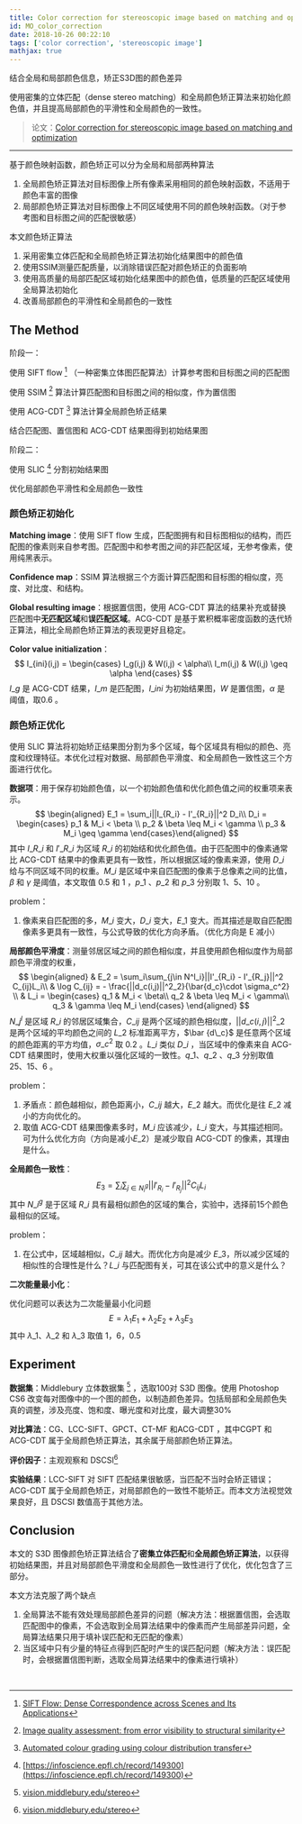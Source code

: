 ```yaml
---
title: Color correction for stereoscopic image based on matching and optimization
id: MO_color_correction
date: 2018-10-26 00:22:10
tags: ['color correction', 'stereoscopic image']
mathjax: true
---
```

结合全局和局部颜色信息，矫正S3D图的颜色差异

使用密集的立体匹配（dense stereo matching）和全局颜色矫正算法来初始化颜色值，并且提高局部颜色的平滑性和全局颜色的一致性。


<!-- more -->


> 论文：[Color correction for stereoscopic image based on matching and optimization](https://ieeexplore.ieee.org/abstract/document/8251900)



---


基于颜色映射函数，颜色矫正可以分为全局和局部两种算法

1. 全局颜色矫正算法对目标图像上所有像素采用相同的颜色映射函数，不适用于颜色丰富的图像	
2. 局部颜色矫正算法对目标图像上不同区域使用不同的颜色映射函数。（对于参考图和目标图之间的匹配很敏感）

本文颜色矫正算法

1. 采用密集立体匹配和全局颜色矫正算法初始化结果图中的颜色值
2. 使用SSIM测量匹配质量，以消除错误匹配对颜色矫正的负面影响
3. 使用高质量的局部匹配区域初始化结果图中的颜色值，低质量的匹配区域使用全局算法初始化
4. 改善局部颜色的平滑性和全局颜色的一致性



## The Method

阶段一：

使用 SIFT flow [^19] （一种密集立体图匹配算法）计算参考图和目标图之间的匹配图

使用 SSIM [^6] 算法计算匹配图和目标图之间的相似度，作为置信图

使用 ACG-CDT [^4] 算法计算全局颜色矫正结果

结合匹配图、置信图和 ACG-CDT 结果图得到初始结果图

阶段二：

使用 SLIC [^20] 分割初始结果图

优化局部颜色平滑性和全局颜色一致性

### 颜色矫正初始化

**Matching image**：使用 SIFT flow 生成，匹配图拥有和目标图相似的结构，而匹配图的像素则来自参考图。匹配图中和参考图之间的非匹配区域，无参考像素，使用纯黑表示。

**Confidence map**：SSIM 算法根据三个方面计算匹配图和目标图的相似度，亮度、对比度、和结构。

**Global resulting image**：根据置信图，使用 ACG-CDT 算法的结果补充或替换匹配图中**无匹配区域**和**误匹配区域**。ACG-CDT 是基于累积概率密度函数的迭代矫正算法，相比全局颜色矫正算法的表现更好且稳定。

**Color value initialization**：
$$
I_{ini}(i,j) = \begin{cases}
I_g(i,j) & W(i,j) < \alpha\\
I_m(i,j) & W(i,j) \geq \alpha
\end{cases}
$$
$I\_g$ 是 ACG-CDT 结果，$I\_m$ 是匹配图，$I\_{ini}$ 为初始结果图，$W$ 是置信图，$\alpha$ 是阈值，取0.6 。



### 颜色矫正优化

使用 SLIC 算法将初始矫正结果图分割为多个区域，每个区域具有相似的颜色、亮度和纹理特征。本优化过程对数据、局部颜色平滑度、和全局颜色一致性这三个方面进行优化。

**数据项**：用于保存初始颜色值，以一个初始颜色值和优化颜色值之间的权重项来表示。
$$
\begin{aligned}
E_1 = \sum_i||I_{R_i} - I'_{R_i}||^2 D_i\\
D_i = \begin{cases}
p_1 & M_i < \beta \\
p_2 & \beta \leq M_i < \gamma \\
p_3 & M_i \geq \gamma
\end{cases}\end{aligned}
$$
其中 $I\_{R\_i}$ 和 $I'\_{R\_i}$ 为区域 $R\_i$ 的初始结和优化颜色值。由于匹配图中的像素通常比 ACG-CDT 结果中的像素更具有一致性，所以根据区域的像素来源，使用 $D\_i$ 给与不同区域不同的权重。$M\_i$ 是区域中来自匹配图的像素于总像素之间的比值，$\beta$ 和 $\gamma$ 是阈值，本文取值 0.5 和 1 ，$p\_1$ 、$p\_2$ 和 $p\_3$ 分别取 1、5、10 。

problem：

1. 像素来自匹配图的多，$M\_i$ 变大，$D\_i$ 变大，$E\_1$ 变大。而其描述是取自匹配图像素多更具有一致性，与公式导致的优化方向矛盾。（优化方向是 E 减小）

**局部颜色平滑度**：测量邻居区域之间的颜色相似度，并且使用颜色相似度作为局部颜色平滑度的权重，
$$
\begin{aligned}
& E_2 = \sum_i\sum_{j\in N^l_i}||I'_{R_i} - I'_{R_j}||^2 C_{ij}L_i\\
& \log C_{ij} = - \frac{||d_c(i,j)||^2_2}{\bar{d_c}\cdot \sigma_c^2} \\
& L_i = \begin{cases}
q_1 & M_i < \beta\\
q_2 & \beta \leq M_i < \gamma\\
q_3 & \gamma \leq M_i
\end{cases}
\end{aligned}
$$
$N\_j^l$ 是区域 $R\_i$ 的邻居区域集合，$C\_{ij}$ 是两个区域的颜色相似度，$||d\_c(i,j)||^2\_2$ 是两个区域的平均颜色之间的 $L\_2$ 标准距离平方，$\bar {d\_c}$  是任意两个区域的颜色距离的平方均值，$\sigma\_c^2$ 取 0.2 。$L\_i$ 类似 $D\_i$ ，当区域中的像素来自 ACG-CDT 结果图时，使用大权重以强化区域的一致性。$q\_1$、$q\_2$ 、$q\_3$ 分别取值 25、15、6 。

problem：

1. 矛盾点：颜色越相似，颜色距离小，$C\_{ij}$ 越大，$E\_2$ 越大。而优化是往 $E\_2$ 减小的方向优化的。
2. 取值 ACG-CDT 结果图像素多时，$M\_i$ 应该减少，$L\_i$ 变大，与其描述相同。可为什么优化方向（方向是减小$E\_2$）是减少取自 ACG-CDT 的像素，其理由是什么。

**全局颜色一致性**：
$$
E_3 = \sum_i\sum_{j\in N_i^g} ||I'_{R_i} - I'_{R_j}||^2 C_{ij} L_i
$$
其中 $N\_i^g$ 是于区域 $R\_i$ 具有最相似颜色的区域的集合，实验中，选择前15个颜色最相似的区域。

problem：

1. 在公式中，区域越相似，$C\_{ij}$ 越大。而优化方向是减少 $E\_3$，所以减少区域的相似性的合理性是什么？$L\_i$ 与匹配图有关，可其在该公式中的意义是什么？

**二次能量最小化**：

优化问题可以表达为二次能量最小化问题
$$
E = \lambda_1 E_1 + \lambda_2 E_2 + \lambda_3 E_3
$$
其中 $\lambda\_1$、$\lambda\_2$ 和 $\lambda\_3$ 取值 1，6，0.5 



## Experiment 

**数据集**：Middlebury 立体数据集 [^21] ，选取100对 S3D 图像。使用 Photoshop CS6 改变每对图像中的一个图的颜色，以制造颜色差异。包括局部和全局颜色失真的调整，涉及亮度、饱和度、曝光度和对比度，最大调整30%

**对比算法**：CG、LCC-SIFT、GPCT、CT-MF 和ACG-CDT ，其中CGPT 和 ACG-CDT 属于全局颜色矫正算法，其余属于局部颜色矫正算法。

**评价因子**：主观观察和 DSCSI[^21]

**实验结果**：LCC-SIFT 对 SIFT 匹配结果很敏感，当匹配不当时会矫正错误；ACG-CDT 属于全局颜色矫正，对局部颜色的一致性不能矫正。而本文方法视觉效果良好，且 DSCSI 数值高于其他方法。



## Conclusion

本文的 S3D 图像颜色矫正算法结合了**密集立体匹配**和**全局颜色矫正算法**，以获得初始结果图，并且对局部颜色平滑度和全局颜色一致性进行了优化，优化包含了三部分。

本文方法克服了两个缺点

1. 全局算法不能有效处理局部颜色差异的问题（解决方法：根据置信图，会选取匹配图中的像素，不会选取到全局算法结果中的像素而产生局部差异问题，全局算法结果只用于填补误匹配和无匹配的像素）
2. 当区域中只有少量的特征点得到匹配时产生的误匹配问题（解决方法：误匹配时，会根据置信图判断，选取全局算法结果中的像素进行填补）



<br>

[^4]: [Automated colour grading using colour distribution transfer](https://www.sciencedirect.com/science/article/pii/S1077314206002189)


[^6]: [Image quality assessment: from error visibility to structural similarity](https://ieeexplore.ieee.org/abstract/document/1284395)


[^19]: [SIFT Flow: Dense Correspondence across Scenes and Its Applications](https://ieeexplore.ieee.org/abstract/document/5551153)


[^20]: [https://infoscience.epfl.ch/record/149300](https://infoscience.epfl.ch/record/149300)


[^21]: [vision.middlebury.edu/stereo](http://vision.middlebury.edu/stereo)